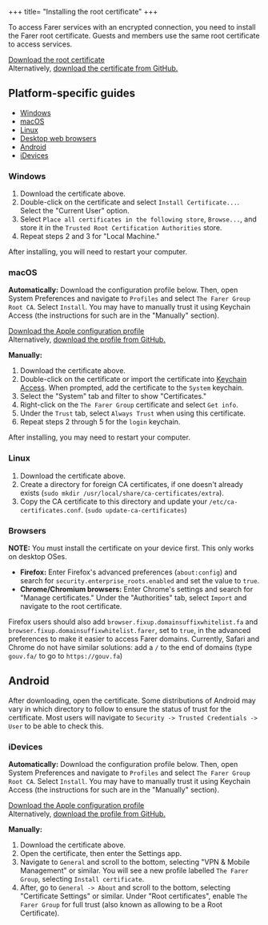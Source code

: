 +++
title= "Installing the root certificate"
+++

To access Farer services with an encrypted connection, you need to install the Farer root certificate. Guests and members use the same root certificate to access services.

<a class="btn download" href="http://gouv.fa/certstore/rootca.cer">Download the root certificate</a><br/>
Alternatively, [download the certificate from GitHub.](https://github.com/farergroup/wiki/blob/main/static/certstore/rootca.cer)

## Platform-specific guides
- [Windows](#windows)
- [macOS](#macos)
- [Linux](#linux)
- [Desktop web browsers](#browsers)
- [Android](#android)
- [iDevices](#idevices)

### Windows
1. Download the certificate above.
2. Double-click on the certificate and select `Install Certificate...`. Select the "Current User" option.
3. Select `Place all certificates in the following store`, `Browse...`, and store it in the `Trusted Root Certification Authorities` store.
4. Repeat steps 2 and 3 for "Local Machine."

After installing, you will need to restart your computer.

### macOS
**Automatically:** Download the configuration profile below. Then, open System Preferences and navigate to `Profiles` and select `The Farer Group Root CA`. Select `Install`. You may have to manually trust it using Keychain Access (the instructions for such are in the "Manually" section).

<a class="btn download" href="http://gouv.fa/certstore/FarerGroupCA.mobileconfig">Download the Apple configuration profile</a><br/>
Alternatively, [download the profile from GitHub.](https://github.com/farergroup/wiki/blob/main/static/certstore/FarerGroupCA.mobileconfig)

**Manually:**
1. Download the certificate above.
2. Double-click on the certificate or import the certificate into [Keychain Access](https://support.apple.com/en-gb/guide/keychain-access/kyca1083/mac). When prompted, add the certificate to the `System` keychain.
3. Select the "System" tab and filter to show "Certificates."
4. Right-click on the `The Farer Group` certificate and select `Get info`.
5. Under the `Trust` tab, select `Always Trust` when using this certificate. 
6. Repeat steps 2 through 5 for the `login` keychain.

After installing, you may need to restart your computer.

### Linux
1. Download the certificate above.
2. Create a directory for foreign CA certificates, if one doesn't already exists (`sudo mkdir /usr/local/share/ca-certificates/extra`).
3. Copy the CA certificate to this directory and update your `/etc/ca-certificates.conf`. (`sudo update-ca-certificates`)

### Browsers
**NOTE:** You must install the certificate on your device first. This only works on desktop OSes.

- **Firefox:** Enter Firefox's advanced preferences (`about:config`) and search for `security.enterprise_roots.enabled` and set the value to `true`.
- **Chrome/Chromium browsers:** Enter Chrome's settings and search for "Manage certificates." Under the "Authorities" tab, select `Import` and navigate to the root certificate.

Firefox users should also add `browser.fixup.domainsuffixwhitelist.fa` and `browser.fixup.domainsuffixwhitelist.farer`, set to `true`, in the advanced preferences to make it easier to access Farer domains. Currently, Safari and Chrome do not have similar solutions: add a `/` to the end of domains (type `gouv.fa/` to go to `https://gouv.fa`)

## Android
After downloading, open the certificate. Some distributions of Android may vary in which directory to follow to ensure the status of trust for the certificate. Most users will navigate to `Security -> Trusted Credentials -> User` to be able to check this.

### iDevices
**Automatically:** Download the configuration profile below. Then, open System Preferences and navigate to `Profiles` and select `The Farer Group Root CA`. Select `Install`. You may have to manually trust it using Keychain Access (the instructions for such are in the "Manually" section).

<a class="btn download" href="http://gouv.fa/certstore/FarerGroupCA.mobileconfig">Download the Apple configuration profile</a><br/>
Alternatively, [download the profile from GitHub.](https://github.com/farergroup/wiki/blob/main/static/certstore/FarerGroupCA.mobileconfig)

**Manually:**
1. Download the certificate above.
2. Open the certificate, then enter the Settings app.
3. Navigate to `General` and scroll to the bottom, selecting "VPN & Mobile Management" or similar. You will see a new profile labelled `The Farer Group`, selecting `Install certificate`.
4. After, go to `General -> About` and scroll to the bottom, selecting "Certificate Settings" or similar. Under "Root certificates", enable `The Farer Group` for full trust (also known as allowing to be a Root Certificate).
